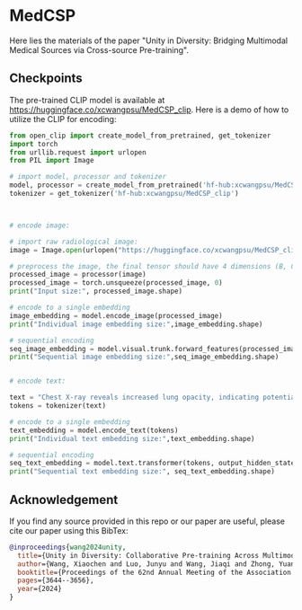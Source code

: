 # MedCSP
Here lies the materials of the paper "Unity in Diversity: Bridging Multimodal Medical Sources via Cross-source Pre-training". 

## Checkpoints
The pre-trained CLIP model is available at https://huggingface.co/xcwangpsu/MedCSP_clip. Here is a demo of how to utilize the CLIP for encoding: 

```python
from open_clip import create_model_from_pretrained, get_tokenizer
import torch
from urllib.request import urlopen
from PIL import Image

# import model, processor and tokenizer
model, processor = create_model_from_pretrained('hf-hub:xcwangpsu/MedCSP_clip')
tokenizer = get_tokenizer('hf-hub:xcwangpsu/MedCSP_clip')



# encode image:

# import raw radiological image:
image = Image.open(urlopen("https://huggingface.co/xcwangpsu/MedCSP_clip/resolve/main/image_sample.jpg"))

# preprocess the image, the final tensor should have 4 dimensions (B, C, H, W)
processed_image = processor(image)
processed_image = torch.unsqueeze(processed_image, 0)
print("Input size:", processed_image.shape)

# encode to a single embedding
image_embedding = model.encode_image(processed_image)
print("Individual image embedding size:",image_embedding.shape)

# sequential encoding
seq_image_embedding = model.visual.trunk.forward_features(processed_image)
print("Sequential image embedding size:",seq_image_embedding.shape)


# encode text:

text = "Chest X-ray reveals increased lung opacity, indicating potential fluid buildup or infection."
tokens = tokenizer(text)

# encode to a single embedding
text_embedding = model.encode_text(tokens)
print("Individual text embedding size:",text_embedding.shape)

# sequential encoding
seq_text_embedding = model.text.transformer(tokens, output_hidden_states=True).hidden_states[-1]
print("Sequential text embedding size:", seq_text_embedding.shape)

```



## Acknowledgement

If you find any source provided in this repo or our paper are useful, please cite our paper using this BibTex:

```bibtex
@inproceedings{wang2024unity,
  title={Unity in Diversity: Collaborative Pre-training Across Multimodal Medical Sources},
  author={Wang, Xiaochen and Luo, Junyu and Wang, Jiaqi and Zhong, Yuan and Zhang, Xiaokun and Wang, Yaqing and Bhatia, Parminder and Xiao, Cao and Ma, Fenglong},
  booktitle={Proceedings of the 62nd Annual Meeting of the Association for Computational Linguistics (Volume 1: Long Papers)},
  pages={3644--3656},
  year={2024}
}
```
